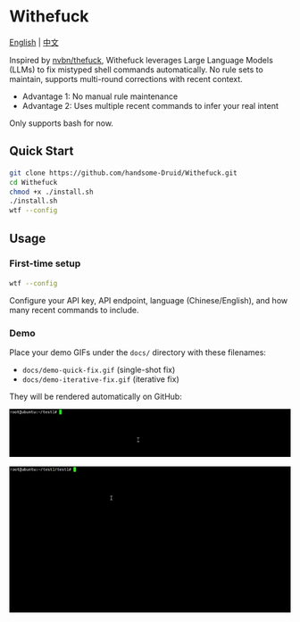 # Withefuck

[English](./README.en.md) | [中文](./README.md)

Inspired by [nvbn/thefuck](https://github.com/nvbn/thefuck), Withefuck leverages Large Language Models (LLMs) to fix mistyped shell commands automatically. No rule sets to maintain, supports multi-round corrections with recent context.

- Advantage 1: No manual rule maintenance
- Advantage 2: Uses multiple recent commands to infer your real intent

Only supports bash for now.

## Quick Start

```bash
git clone https://github.com/handsome-Druid/Withefuck.git
cd Withefuck
chmod +x ./install.sh
./install.sh
wtf --config
```

## Usage

### First-time setup

```bash
wtf --config
```

Configure your API key, API endpoint, language (Chinese/English), and how many recent commands to include.

### Demo

Place your demo GIFs under the `docs/` directory with these filenames:

- `docs/demo-quick-fix.gif` (single-shot fix)
- `docs/demo-iterative-fix.gif` (iterative fix)

They will be rendered automatically on GitHub:

![Quick Fix](./docs/demo-quick-fix.gif)

![Iterative Fix](./docs/demo-iterative-fix.gif)
